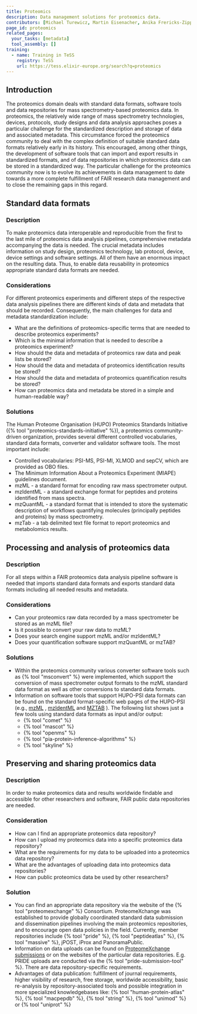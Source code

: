 ```yaml
---
title: Proteomics
description: Data management solutions for proteomics data.
contributors: [Michael Turewicz, Martin Eisenacher, Anika Frericks-Zipper, Ulrike Wittig, Dirk Winkelhardt]
page_id: proteomics
related_pages:
  your_tasks: [metadata]
  tool_assembly: []
training:
  - name: Training in TeSS
    registry: TeSS
    url: https://tess.elixir-europe.org/search?q=proteomics
---
```



## Introduction

The proteomics domain deals with standard data formats, software tools and data repositories for mass spectrometry-based proteomics data. In proteomics, the relatively wide range of mass spectrometry technologies, devices, protocols, study designs and data analysis approaches poses a particular challenge for the standardized description and storage of data and associated metadata. This circumstance forced the proteomics community to deal with the complex definition of suitable standard data formats relatively early in its history. This encouraged, among other things, the development of software tools that can import and export results in standardized formats, and of data repositories in which proteomics data can be stored in a standardized way. The particular challenge for the proteomics community now is to evolve its achievements in data management to date towards a more complete fulfillment of FAIR research data management and to close the remaining gaps in this regard.

## Standard data formats

### Description
To make proteomics data interoperable and reproducible from the first to the last mile of proteomics data analysis pipelines, comprehensive metadata accompanying the data is needed. The crucial metadata includes information on study design, proteomics technology, lab protocol, device, device settings and software settings. All of them have an enormous impact on the resulting data. Thus, to enable data reusability in proteomics appropriate standard data formats are needed.

### Considerations

For different proteomics experiments and different steps of the respective data analysis pipelines there are different kinds of data and metadata that should be recorded. Consequently, the main challenges for data and metadata standardization include:
- What are the definitions of proteomics-specific terms that are needed to describe proteomics experiments?
- Which is the minimal information that is needed to describe a proteomics experiment?
- How should the data and metadata of proteomics raw data and peak lists be stored?
- How should the data and metadata of proteomics identification results be stored?
- How should the data and metadata of proteomics quantification results be stored?
- How can proteomics data and metadata be stored in a simple and human-readable way?


### Solutions
The Human Proteome Organisation (HUPO) Proteomics Standards Initiative ({% tool "proteomics-standards-initiative" %}), a proteomics community-driven organization, provides several different controlled vocabularies, standard data formats, converter and validator software tools. The most important include:
- Controlled vocabularies: PSI-MS, PSI-MI, XLMOD and sepCV, which are provided as OBO files.
- The Minimum Information About a Proteomics Experiment (MIAPE) guidelines document.
- mzML  - a standard format for encoding raw mass spectrometer output.
- mzIdentML - a standard exchange format for peptides and proteins identified from mass spectra.
- mzQuantML - a standard format that is intended to store the systematic description of workflows quantifying molecules (principally peptides and proteins) by mass spectrometry.
- mzTab - a tab delimited text file format to report proteomics and metabolomics results.


## Processing and analysis of proteomics data

### Description
For all steps within a FAIR proteomics data analysis pipeline software is needed that imports standard data formats and exports standard data formats including all needed results and metadata.

### Considerations
- Can your proteomics raw data recorded by a mass spectrometer be stored as an mzML file?
- Is it possible to convert your raw data to mzML?
- Does your search engine support mzML and/or mzIdentML?
- Does your quantification software support mzQuantML or mzTAB?


### Solutions
- Within the proteomics community various converter software tools such as {% tool "msconvert" %} were implemented, which support the conversion of mass spectrometer output formats to the mzML standard data format as well as other conversions to standard data formats.
- Information on software tools that support HUPO-PSI data formats can be found on the standard format-specific web pages of the HUPO-PSI (e.g., [mzML](https://www.psidev.info/mzML) , [mzIdentML](https://www.psidev.info/mzidentml) and [MZTAB](https://www.psidev.info/mztab) ). The following list shows just a few tools using standard data formats as input and/or output: 
  * {% tool "comet" %}
  * {% tool "mascot" %}
  * {% tool "openms" %}
  * {% tool "pia-protein-inference-algorithms" %}
  * {% tool "skyline" %}


## Preserving and sharing proteomics data

### Description
In order to make proteomics data and results worldwide findable and accessible for other researchers and software, FAIR public data repositories are needed.

### Consideration
- How can I find an appropriate proteomics data repository?
- How can I upload my proteomics data into a specific proteomics data repository?
- What are the requirements for my data to be uploaded into a proteomics data repository?
- What are the advantages of uploading data into proteomics data repositories?
- How can public proteomics data be used by other researchers?


### Solution
- You can find an appropriate data repository via the website of the {% tool "proteomexchange" %} Consortium. ProteomeXchange was established to provide globally coordinated standard data submission and dissemination pipelines involving the main proteomics repositories, and to encourage open data policies in the field. Currently, member repositories include {% tool "pride" %}, {% tool "peptideatlas" %}, {% tool "massive" %}, jPOST, iProx and PanoramaPublic.
- Information on data uploads can be found on [ProteomeXchange submissions](http://www.proteomexchange.org/submission) or on the websites of the particular data repositories. E.g. PRIDE uploads are conducted via the {% tool "pride-submission-tool" %}. There are data repository-specific requirements.
- Advantages of data publication: fulfillment of journal requirements, higher visibility of research, free storage, worldwide accessibility, basic re-analysis by repository-associated tools and possible integration in more specialized knowledgebases like: {% tool "human-protein-atlas" %}, {% tool "macpepdb" %}, {% tool "string" %}, {% tool "unimod" %} or {% tool "uniprot" %}
